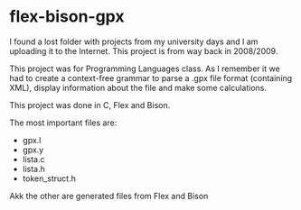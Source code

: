 # flex-bison-gpx
I found a lost folder with projects from my university days and I am uploading it to the Internet. This project is from way back in 2008/2009.

This project was for Programming Languages class. As I remember it we had to create a context-free grammar to parse a .gpx file format (containing XML), display information about the file and make some calculations.

This project was done in C, Flex and Bison.

The most important files are:
- gpx.l
- gpx.y
- lista.c
- lista.h
- token_struct.h
 
Akk the other are generated files from Flex and Bison
